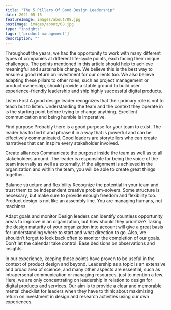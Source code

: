 ```yaml
---
title: "The 5 Pillars Of Good Design Leadership"
date: 2021-05-15
featureImage: images/about/08.jpg
postImage: images/about/08.jpg
type: "insights"
tags: ['product management']
description: ""
---
```


Throughout the years, we had the opportunity to work with many different types of companies at different life-cycle points, each facing their unique challenges. The points mentioned in this article should help to achieve meaningful and sustainable change. We believe this is the best way to ensure a good return on investment for our clients too. We also believe adapting these pillars to other roles, such as project management or product ownership, should provide a stable ground to build user experience-friendly leadership and ship highly successful digital products.

Listen First
A good design leader recognizes that their primary role is not to teach but to listen. Understanding the team and the context they operate in is the starting point before trying to change anything. Excellent communication and being humble is imperative.

Find purpose
Probably there is a good purpose for your team to exist. The leader has to find it and phrase it in a way that is powerful and can be effectively communicated. Good leaders are storytellers who can create narratives that can inspire every stakeholder involved.

Create alliances
Communicate the purpose inside the team as well as to all stakeholders around. The leader is responsible for being the voice of the team internally as well as externally. If the alignment is achieved in the organization and within the team, you will be able to create great things together. 

Balance structure and flexibility
Recognize the potential in your team and trust them to be independent creative problem-solvers. Some structure is necessary, but make sure to provide enough freedom and flexibility too. Product design is not like an assembly line. You are managing humans, not machines. 

Adapt goals and monitor
Design leaders can identify countless opportunity areas to improve in an organization, but how should they prioritize? Taking the design maturity of your organization into account will give a great basis for understanding where to start and what direction to go. Also, we shouldn’t forget to look back often to monitor the completion of our goals. Don’t let the calendar take control. Base decisions on observations and insights.

In our experience, keeping these points have proven to be useful in the context of product design and beyond. Leadership as a topic is an extensive and broad area of science, and many other aspects are essential, such as intrapersonal communication or managing resources, just to mention a few. Here, we are only concentrating on leadership in relation to design for digital products and services. Our aim is to provide a clear and memorable mental checklist for leaders when they have to think about maximizing return on investment in design and research activities using our own experiences.